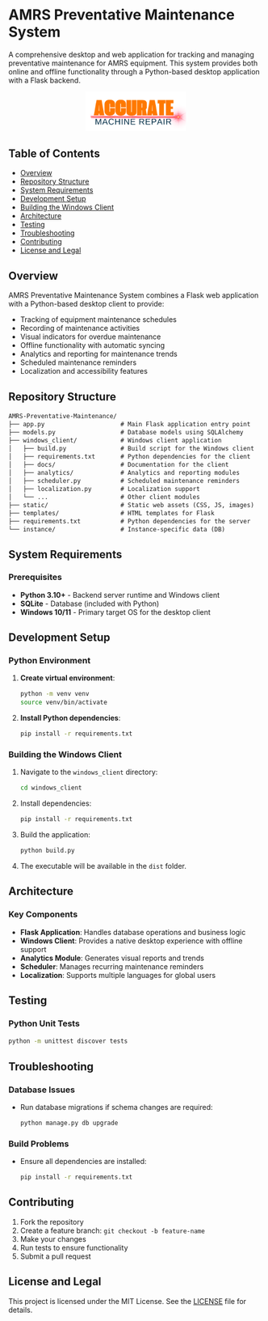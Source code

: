 # AMRS Preventative Maintenance System

A comprehensive desktop and web application for tracking and managing preventative maintenance for AMRS equipment. This system provides both online and offline functionality through a Python-based desktop application with a Flask backend.

<p align="center">
  <img src="static/img/logo.png" alt="AMRS Maintenance Tracker Logo" width="200"/>
</p>

## Table of Contents

- [Overview](#overview)
- [Repository Structure](#repository-structure)
- [System Requirements](#system-requirements)
- [Development Setup](#development-setup)
- [Building the Windows Client](#building-the-windows-client)
- [Architecture](#architecture)
- [Testing](#testing)
- [Troubleshooting](#troubleshooting)
- [Contributing](#contributing)
- [License and Legal](#license-and-legal)

## Overview

AMRS Preventative Maintenance System combines a Flask web application with a Python-based desktop client to provide:

- Tracking of equipment maintenance schedules
- Recording of maintenance activities
- Visual indicators for overdue maintenance
- Offline functionality with automatic syncing
- Analytics and reporting for maintenance trends
- Scheduled maintenance reminders
- Localization and accessibility features

## Repository Structure

```
AMRS-Preventative-Maintenance/
├── app.py                     # Main Flask application entry point
├── models.py                  # Database models using SQLAlchemy
├── windows_client/            # Windows client application
│   ├── build.py               # Build script for the Windows client
│   ├── requirements.txt       # Python dependencies for the client
│   ├── docs/                  # Documentation for the client
│   ├── analytics/             # Analytics and reporting modules
│   ├── scheduler.py           # Scheduled maintenance reminders
│   ├── localization.py        # Localization support
│   └── ...                    # Other client modules
├── static/                    # Static web assets (CSS, JS, images)
├── templates/                 # HTML templates for Flask
├── requirements.txt           # Python dependencies for the server
└── instance/                  # Instance-specific data (DB)
```

## System Requirements

### Prerequisites

- **Python 3.10+** - Backend server runtime and Windows client
- **SQLite** - Database (included with Python)
- **Windows 10/11** - Primary target OS for the desktop client

## Development Setup

### Python Environment

1. **Create virtual environment**:

   ```bash
   python -m venv venv
   source venv/bin/activate
   ```

2. **Install Python dependencies**:

   ```bash
   pip install -r requirements.txt
   ```

### Building the Windows Client

1. Navigate to the `windows_client` directory:
   ```bash
   cd windows_client
   ```

2. Install dependencies:
   ```bash
   pip install -r requirements.txt
   ```

3. Build the application:
   ```bash
   python build.py
   ```

4. The executable will be available in the `dist` folder.

## Architecture

### Key Components

- **Flask Application**: Handles database operations and business logic
- **Windows Client**: Provides a native desktop experience with offline support
- **Analytics Module**: Generates visual reports and trends
- **Scheduler**: Manages recurring maintenance reminders
- **Localization**: Supports multiple languages for global users

## Testing

### Python Unit Tests

```bash
python -m unittest discover tests
```

## Troubleshooting

### Database Issues

- Run database migrations if schema changes are required:
  ```bash
  python manage.py db upgrade
  ```

### Build Problems

- Ensure all dependencies are installed:
  ```bash
  pip install -r requirements.txt
  ```

## Contributing

1. Fork the repository
2. Create a feature branch: `git checkout -b feature-name`
3. Make your changes
4. Run tests to ensure functionality
5. Submit a pull request

## License and Legal

This project is licensed under the MIT License. See the [LICENSE](LICENSE) file for details.
